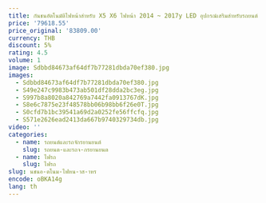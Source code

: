 ```yaml
---
title: กันชนอัตโนมัติไฟหน้าสําหรับ X5 X6 ไฟหน้า 2014 ~ 2017y LED อุปกรณ์เสริมสําหรับรถยนต์ X5 X6 light หมอก
price: '79618.55'
price_original: '83809.00'
currency: THB
discount: 5%
rating: 4.5
volume: 1
image: Sdbbd84673af64df7b77281dbda70ef380.jpg
images:
  - Sdbbd84673af64df7b77281dbda70ef380.jpg
  - S49e247c9983b473ab501df28dda2bc3eg.jpg
  - S997b8a8020a842769a7442fa0913767dK.jpg
  - S8e6c7875e23f48578bb06b98bb6f26e0T.jpg
  - S0cfd7b1bc39541a69d2a0252fe56ffcfq.jpg
  - S571e2626ead2413da667b9740329734db.jpg
video: ''
categories:
  - name: รถยนต์และรถจักรยานยนต์
    slug: รถยนต-และรถจ-กรยานยนต
  - name: ไฟรถ
    slug: ไฟรถ
slug: นชนอ-ตโนม-ไฟหน-าส-าหร
encode: oBKA14g
lang: th
---
```

  